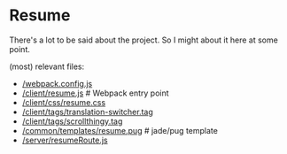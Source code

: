 # Resume

There's a lot to be said about the project. So I might about it here at some point.

(most) relevant files:

* [/webpack.config.js](https://github.com/Kriegslustig/lucaschmid.net/blob/master/webpack.config.js)
* [/client/resume.js](https://github.com/Kriegslustig/lucaschmid.net/blob/master/client/resume.js) # Webpack entry point
* [/client/css/resume.css](https://github.com/Kriegslustig/lucaschmid.net/blob/master/client/css/resume.css)
* [/client/tags/translation-switcher.tag](https://github.com/Kriegslustig/lucaschmid.net/blob/master/client/tags/translation-switcher.tag)
* [/client/tags/scrollthingy.tag](https://github.com/Kriegslustig/lucaschmid.net/blob/master/client/tags/scrollthingy.tag)
* [/common/templates/resume.pug](https://github.com/Kriegslustig/lucaschmid.net/blob/master/common/templates/resume.pug) # jade/pug template
* [/server/resumeRoute.js](https://github.com/Kriegslustig/lucaschmid.net/blob/master/server/lib/resumeRoute.js)

